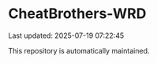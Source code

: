 # CheatBrothers-WRD

Last updated: 2025-07-19 07:22:45

This repository is automatically maintained.
